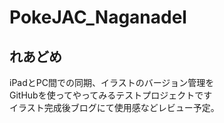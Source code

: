 # PokeJAC_Naganadel

## れあどめ

iPadとPC間での同期、イラストのバージョン管理を  
GitHubを使ってやってみるテストプロジェクトです  
イラスト完成後ブログにて使用感などレビュー予定。  
